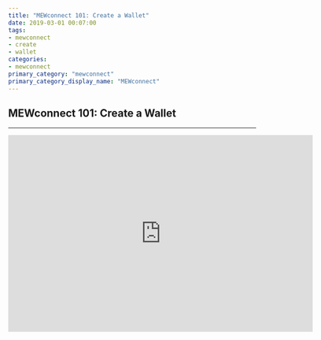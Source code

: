 ```yaml
---
title: "MEWconnect 101: Create a Wallet"
date: 2019-03-01 00:07:00
tags:
- mewconnect
- create
- wallet
categories:
- mewconnect
primary_category: "mewconnect"
primary_category_display_name: "MEWconnect"
---
```


## MEWconnect 101: Create a Wallet
***

<iframe width="619" height="400" src="https://www.youtube.com/embed/p2q6qrcKtj8" frameborder="0" allow="accelerometer; autoplay; encrypted-media; gyroscope; picture-in-picture" allowfullscreen></iframe>

